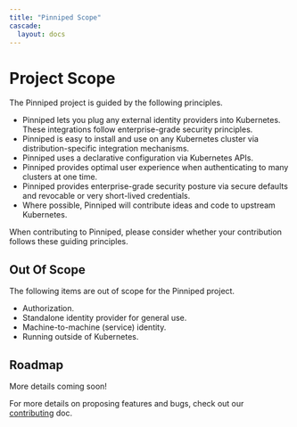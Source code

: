 ```yaml
---
title: "Pinniped Scope"
cascade:
  layout: docs
---
```



# Project Scope

The Pinniped project is guided by the following principles.
* Pinniped lets you plug any external identity providers into
  Kubernetes. These integrations follow enterprise-grade security principles.
* Pinniped is easy to install and use on any Kubernetes cluster via
  distribution-specific integration mechanisms.
* Pinniped uses a declarative configuration via Kubernetes APIs.
* Pinniped provides optimal user experience when authenticating to many
  clusters at one time.
* Pinniped provides enterprise-grade security posture via secure defaults and
  revocable or very short-lived credentials.
* Where possible, Pinniped will contribute ideas and code to upstream
  Kubernetes.

When contributing to Pinniped, please consider whether your contribution follows
these guiding principles.

## Out Of Scope

The following items are out of scope for the Pinniped project.
* Authorization.
* Standalone identity provider for general use.
* Machine-to-machine (service) identity.
* Running outside of Kubernetes.

## Roadmap

More details coming soon!

For more details on proposing features and bugs, check out our
[contributing](https://github.com/vmware-tanzu/pinniped/blob/main/CONTRIBUTING.md) doc.

